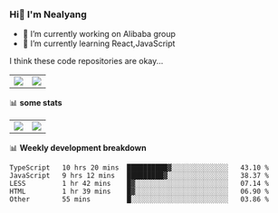 ### Hi👋 I'm Nealyang

- 🔭 I’m currently working on Alibaba group
- 🌱 I’m currently learning React,JavaScript


I think these code repositories are okay...

<table>
  <tbody>
    <tr>
      <td>
        <a href="https://github.com/Nealyang/React-Express-Blog-Demo">
          <img align="center" src="https://github-readme-stats.vercel.app/api/pin/?username=Nealyang&repo=React-Express-Blog-Demo&theme=chartreuse-dark" />
        </a>
      </td>
       <td>
        <a href="https://github.com/Nealyang/PersonalBlog">
          <img align="center" src="https://github-readme-stats.vercel.app/api/pin/?username=Nealyang&repo=PersonalBlog&theme=chartreuse-dark" />
        </a>
      </td>
    </tr>
  </tbody>
</table>

📊 **some stats**


<table>
  <tbody>
    <tr>
      <td>
          <img align="center" src="https://github-readme-stats.vercel.app/api?username=Nealyang&theme=chartreuse-dark&show_icons=true" />
      </td>
       <td>
          <img align="center" src="https://github-readme-stats.vercel.app/api/top-langs/?username=Nealyang&theme=chartreuse-dark" />
      </td>
    </tr>
  </tbody>
</table>

📊 **Weekly development breakdown**

<!--START_SECTION:waka-->
```text
TypeScript   10 hrs 20 mins  ██████████▓░░░░░░░░░░░░░░   43.10 % 
JavaScript   9 hrs 12 mins   █████████▓░░░░░░░░░░░░░░░   38.37 % 
LESS         1 hr 42 mins    █▓░░░░░░░░░░░░░░░░░░░░░░░   07.14 % 
HTML         1 hr 39 mins    █▓░░░░░░░░░░░░░░░░░░░░░░░   06.90 % 
Other        55 mins         █░░░░░░░░░░░░░░░░░░░░░░░░   03.86 % 
```
<!--END_SECTION:waka-->
